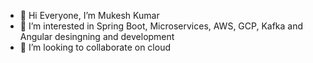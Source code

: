 - 👋 Hi Everyone, I’m Mukesh Kumar
- 👀 I’m interested in Spring Boot, Microservices, AWS, GCP, Kafka and Angular desingning and development
- 💞️ I’m looking to collaborate on cloud


<!---
javawebtutor/javawebtutor is a ✨ special ✨ repository because its `README.md` (this file) appears on your GitHub profile.
You can click the Preview link to take a look at your changes.
--->
